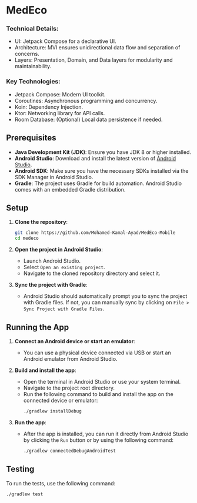 # MedEco

### Technical Details:
- UI: Jetpack Compose for a declarative UI.
- Architecture: MVI ensures unidirectional data flow and separation of concerns.
- Layers: Presentation, Domain, and Data layers for modularity and maintainability.

### Key Technologies:

- Jetpack Compose: Modern UI toolkit.
- Coroutines: Asynchronous programming and concurrency.
- Koin: Dependency Injection.
- Ktor: Networking library for API calls.
- Room Database: (Optional) Local data persistence if needed.

## Prerequisites

- **Java Development Kit (JDK)**: Ensure you have JDK 8 or higher installed.
- **Android Studio**: Download and install the latest version of [Android Studio](https://developer.android.com/studio).
- **Android SDK**: Make sure you have the necessary SDKs installed via the SDK Manager in Android Studio.
- **Gradle**: The project uses Gradle for build automation. Android Studio comes with an embedded Gradle distribution.

## Setup

1. **Clone the repository**:
    ```sh
    git clone https://github.com/Mohamed-Kamal-Ayad/MedEco-Mobile
    cd medeco
    ```

2. **Open the project in Android Studio**:
    - Launch Android Studio.
    - Select `Open an existing project`.
    - Navigate to the cloned repository directory and select it.

3. **Sync the project with Gradle**:
    - Android Studio should automatically prompt you to sync the project with Gradle files. If not, you can manually sync by clicking on `File > Sync Project with Gradle Files`.

## Running the App

1. **Connect an Android device or start an emulator**:
    - You can use a physical device connected via USB or start an Android emulator from Android Studio.

2. **Build and install the app**:
    - Open the terminal in Android Studio or use your system terminal.
    - Navigate to the project root directory.
    - Run the following command to build and install the app on the connected device or emulator:
      ```sh
      ./gradlew installDebug
      ```

3. **Run the app**:
    - After the app is installed, you can run it directly from Android Studio by clicking the `Run` button or by using the following command:
      ```sh
      ./gradlew connectedDebugAndroidTest
      ```

## Testing

To run the tests, use the following command:
```sh
./gradlew test
